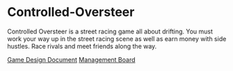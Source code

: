# Controlled-Oversteer
Controlled Oversteer is a street racing game all about drifting. You must work your way up in the street racing scene as well as earn money with side hustles. Race rivals and meet friends along the way.

[Game Design Document](https://docs.google.com/document/d/1z6dBR5qleMC_AHoqU3IrwRfIrrJhcxFXPVZ_mchkE54/edit)
[Management Board](https://trello.com/controlledoversteer)
